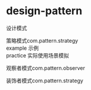 # design-pattern

设计模式

策略模式com.pattern.strategy  
    example 示例  
    practice 实际使用场景模拟

观察者模式com.pattern.observer

装饰者模式com.pattern.strategy